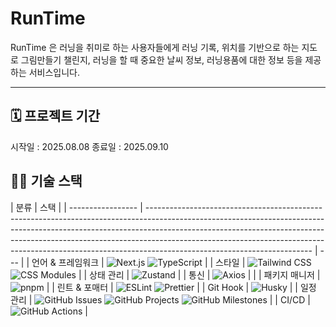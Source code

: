 # RunTime

RunTime 은 러닝을 취미로 하는 사용자들에게 러닝 기록, 위치를 기반으로 하는 지도로 그림만들기 챌린지, 러닝을 할 때 중요한 날씨 정보, 러닝용품에 대한 정보 등을 제공하는 서비스입니다.

---

## 🗓️ 프로젝트 기간

시작일 : 2025.08.08
종료일 : 2025.09.10

## 🧑‍💻 기술 스택

| 분류              | 스택                                                                                                                                                                                                                                                                                                                                                              |
| ----------------- | ----------------------------------------------------------------------------------------------------------------------------------------------------------------------------------------------------------------------------------------------------------------------------------------------------------------------------------------------------------------- | --- |
| 언어 & 프레임워크 | ![Next.js](https://img.shields.io/badge/Next.js-000000?style=flat-square&logo=next.js&logoColor=white) ![TypeScript](https://img.shields.io/badge/TypeScript-3178C6?style=flat-square&logo=typescript&logoColor=white)                                                                                                                                            |
| 스타일            | ![Tailwind CSS](https://img.shields.io/badge/Tailwind_CSS-06B6D4?style=flat-square&logo=tailwindcss&logoColor=white) ![CSS Modules](https://img.shields.io/badge/CSS%20Modules-000000?style=flat-square&logo=css3&logoColor=white)                                                                                                                                |
| 상태 관리         | ![Zustand](https://img.shields.io/badge/Zustand-000000?style=flat-square&logo=Zustand&logoColor=white)                                                                                                                                                                                                                                                            |
| 통신              | ![Axios](https://img.shields.io/badge/Axios-5A29E4?style=flat-square&logo=axios&logoColor=white)                                                                                                                                                                                                                                                                  |     |
| 패키지 매니저     | ![pnpm](https://img.shields.io/badge/pnpm-F69220?style=flat-square&logo=pnpm&logoColor=white)                                                                                                                                                                                                                                                                     |
| 린트 & 포매터     | ![ESLint](https://img.shields.io/badge/ESLint-4B32C3?style=flat-square&logo=eslint&logoColor=white) ![Prettier](https://img.shields.io/badge/Prettier-F7B93E?style=flat-square&logo=prettier&logoColor=black)                                                                                                                                                     |
| Git Hook          | ![Husky](https://img.shields.io/badge/Husky-000000?style=flat-square&logo=git&logoColor=white)                                                                                                                                                                                                                                                                    |
| 일정 관리         | ![GitHub Issues](https://img.shields.io/badge/GitHub_Issues-181717?style=flat-square&logo=github&logoColor=white) ![GitHub Projects](https://img.shields.io/badge/GitHub_Projects-181717?style=flat-square&logo=github&logoColor=white) ![GitHub Milestones](https://img.shields.io/badge/GitHub_Milestones-181717?style=flat-square&logo=github&logoColor=white) |
| CI/CD             | ![GitHub Actions](https://img.shields.io/badge/GitHub_Actions-2088FF?style=flat-square&logo=githubactions&logoColor=white)                                                                                                                                                                                                                                        |

